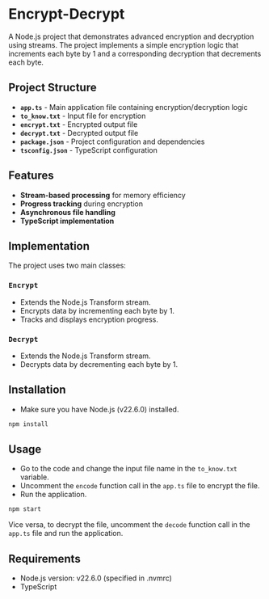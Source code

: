 # Encrypt-Decrypt

A Node.js project that demonstrates advanced encryption and decryption using streams. The project implements a simple encryption logic that increments each byte by 1 and a corresponding decryption that decrements each byte.

## Project Structure
- **`app.ts`** - Main application file containing encryption/decryption logic
- **`to_know.txt`** - Input file for encryption
- **`encrypt.txt`** - Encrypted output file
- **`decrypt.txt`** - Decrypted output file
- **`package.json`** - Project configuration and dependencies
- **`tsconfig.json`** - TypeScript configuration

## Features
- **Stream-based processing** for memory efficiency
- **Progress tracking** during encryption
- **Asynchronous file handling**
- **TypeScript implementation**

## Implementation
The project uses two main classes:

### `Encrypt`
- Extends the Node.js Transform stream.
- Encrypts data by incrementing each byte by 1.
- Tracks and displays encryption progress.

### `Decrypt`
- Extends the Node.js Transform stream.
- Decrypts data by decrementing each byte by 1.

## Installation
- Make sure you have Node.js (v22.6.0) installed.
```bash
npm install
```
## Usage
- Go to the code and change the input file name in the `to_know.txt` variable.
- Uncomment the `encode` function call in the `app.ts` file to encrypt the file.
- Run the application.
```bash
npm start
```
Vice versa, to decrypt the file, uncomment the `decode` function call in the `app.ts` file and run the application.

## Requirements
- Node.js version: v22.6.0 (specified in .nvmrc)
- TypeScript
